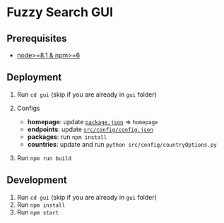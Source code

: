 # Fuzzy Search GUI

## Prerequisites

* [node>=8.1 & npm>=6](https://nodejs.org/en/)

## Deployment

1. Run `cd gui` (skip if you are already in `gui` folder)
2. Configs
	* **homepage**: update [`package.json`](https://github.com/usc-isi-i2/wikidata-fuzzy-search/blob/master/gui/package.json) => `homepage`
	* **endpoints**: update [`src/config/config.json`](https://github.com/usc-isi-i2/wikidata-fuzzy-search/blob/master/gui/src/config/config.json)
	* **packages**: run `npm install`
	* **countries**: update and run `python src/config/countryOptions.py`
	
3. Run `npm run build`

## Development

1. Run `cd gui` (skip if you are already in `gui` folder)
2. Run `npm install`
3. Run `npm start`